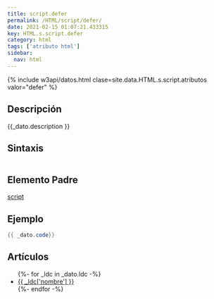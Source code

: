 ```yaml
---
title: script.defer
permalink: /HTML/script/defer/
date: 2021-02-15 01:07:21.433315
key: HTML.s.script.defer
category: html
tags: ['atributo html']
sidebar: 
  nav: html
---
```


{% include w3api/datos.html clase=site.data.HTML.s.script.atributos valor="defer" %}

## Descripción
{{_dato.description }}

## Sintaxis
~~~html
~~~

## Elemento Padre
[script](/HTML/script/)

## Ejemplo
~~~java
{{ _dato.code}}
~~~

## Artículos
<ul>
{%- for _ldc in _dato.ldc -%}
   <li>
       <a href="{{_ldc['url'] }}">{{ _ldc['nombre'] }}</a>
   </li>
{%- endfor -%}
</ul>
